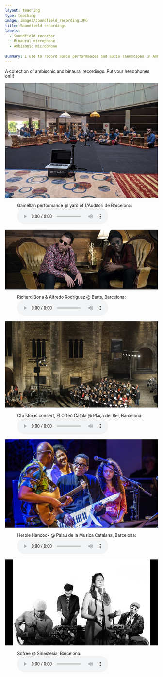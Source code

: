 ```yaml
---
layout: teaching
type: teaching
image: images/soundfield_recording.JPG
title: Soundfield recordings
labels:
  - Soundfield recorder
  - Binaural microphone
  - Ambisonic microphone

summary: I use to record audio performances and audio landscapes in Ambisonics and in binaural.
---
```


A collection of ambisonic and binaural recordings. Put your headphones on!!!

<img class="ui image" src="../images/gamellan.jpg">

<figure>
  <figcaption>Gamellan performance @ yard of L'Auditori de Barcelona:</figcaption>
  <audio controls src="/sounds/gamellan.mp3">
    Your browser does not support the <code>audio</code> element.
  </audio>
</figure>

<img class="ui image" src="../images/bona.jpg">

<figure>
  <figcaption>Richard Bona & Alfredo Rodríguez @ Barts, Barcelona:</figcaption>
  <audio controls src="/sounds/bona.mp3">
    Your browser does not support the <code>audio</code> element.
  </audio>
</figure>

<img class="ui image" src="../images/orpheu.png">

<figure>
  <figcaption>Christmas concert, El Orfeó Català @ Plaça del Rei, Barcelona:</figcaption>
  <audio controls src="/sounds/orfeo.mp3">
    Your browser does not support the <code>audio</code> element.
  </audio>
</figure>


<img class="ui image" src="../images/hancock.jpg">

<figure>
  <figcaption>Herbie Hancock @ Palau de la Musica Catalana, Barcelona:</figcaption>
  <audio controls src="/sounds/herbie.mp3">
    Your browser does not support the <code>audio</code> element.
  </audio>
</figure>

<img class="ui image" src="../images/sofree.jpg">

<figure>
  <figcaption>Sofree @ Sinestesia, Barcelona:</figcaption>
  <audio controls src="/sounds/sofree.mp3">
    Your browser does not support the <code>audio</code> element.
  </audio>
</figure>
